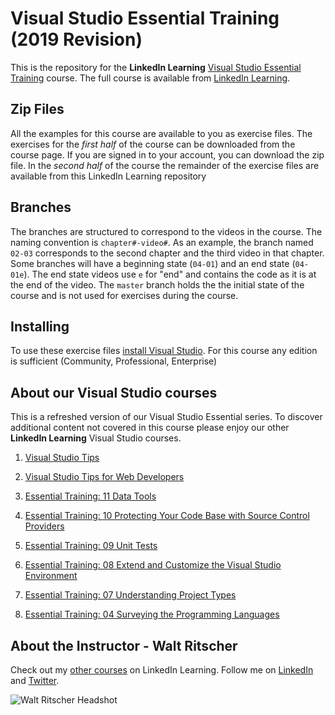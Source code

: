 # Visual Studio Essential Training (2019 Revision)

This is the repository for the **LinkedIn Learning**  [Visual Studio Essential Training](#) course. The full course is available from [LinkedIn Learning](https://linkedin.com/learning).

## Zip Files
All the examples for this course are available to you as exercise files. The exercises for the *first half* of the course can be downloaded from the course page.  If you are signed in to your account, you can download the zip file. In the *second half* of the course the remainder of the exercise files are available from this LinkedIn Learning  repository
## Branches

The branches are structured to correspond to the videos in the course. The naming convention is `chapter#-video#`. As an example, the branch named `02-03` corresponds to the second chapter and the third video in that chapter.
Some branches will have a beginning state (`04-01`) and an end state (`04-01e`). The end state videos use `e` for "end" and contains the code as it is at the end of the video. The `master` branch holds the the initial state of the course and is not used for exercises during the course.
## Installing
To use these exercise files [install Visual Studio](https://visualstudio.microsoft.com/). For this course any edition is sufficient (Community, Professional, Enterprise)

## About our Visual Studio courses
This is a refreshed version of our Visual Studio Essential series. 
To discover additional content not covered in this course please enjoy our other **LinkedIn Learning** Visual Studio courses.
1. [Visual Studio Tips](https://www.linkedin.com/learning/visual-studio-developer-tips/open-the-solution-from-team-explorer)
2. [Visual Studio Tips for Web Developers
](https://www.linkedin.com/learning/visual-studio-tips-for-web-developers/view-svg-files-in-the-ide)
3. [Essential Training: 11 Data Tools](https://www.linkedin.com/learning/visual-studio-essential-training-11-data-tools)
4. [Essential Training: 10 Protecting Your Code Base with Source Control Providers](https://www.linkedin.com/learning/visual-studio-essential-training-10-protecting-your-code-base-with-source-control-providers)
5. [Essential Training: 09 Unit Tests](https://www.linkedin.com/learning/visual-studio-essential-training-09-unit-tests)
6. [Essential Training: 08 Extend and Customize the Visual Studio Environment](https://www.linkedin.com/learning/visual-studio-essential-training-08-extend-and-customize-the-visual-studio-environment)
7. [Essential Training: 07 Understanding Project Types
](https://www.linkedin.com/learning/visual-studio-essential-training-07-understanding-project-types)

8. [Essential Training: 04 Surveying the Programming Languages
](https://www.linkedin.com/learning/visual-studio-essential-training-04-surveying-the-programming-languages/
)

## About the Instructor - Walt Ritscher
Check out my [other courses](https://www.linkedin.com/learning/instructors/walt-ritscher) on LinkedIn Learning.  Follow me on [LinkedIn](https://www.linkedin.com/in/waltritscher/?trk=lil_course) and [Twitter](https://twitter.com/waltritscher). 

![Walt Ritscher Headshot](https://media.licdn.com/dms/image/C4D03AQE8tjxoESjxoQ/profile-displayphoto-shrink_200_200/0?e=1565222400&v=beta&t=oAmWUfn9yWtXZdxPtUdvXvycgCNhNpN6IpsFrYo6mTo)



